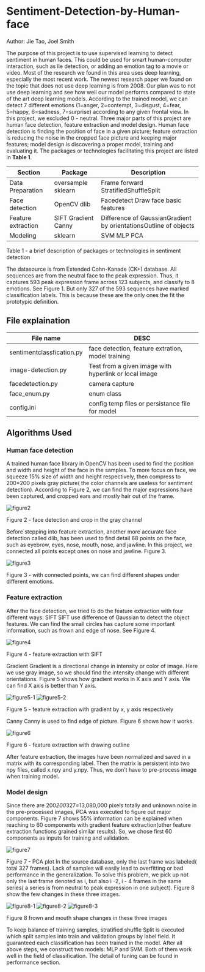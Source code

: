 # Sentiment-Detection-by-Human-face
Author: Jie Tao, Joel Smith

The purpose of this project is to use supervised learning to detect sentiment in human faces. This could be used for smart human-computer interaction, such as lie detection, or adding an emotion tag to a movie or video. Most of the research we found in this area uses deep learning, especially the most recent work. The newest research paper we found on the topic that does not use deep learning is from 2008. Our plan was to not use deep learning and see how well our model performs compared to state of the art deep learning models. 
According to the trained model, we can detect 7 different emotions (1=anger, 2=contempt, 3=disgust, 4=fear, 5=happy, 6=sadness, 7=surprise) according to any given frontal view. In this project, we excluded 0 - neutral. 
Three major parts of this project are human face detection, feature extraction and model design. Human face detection is finding the position of face in a given picture; feature extraction is reducing the noise in the cropped face picture and keeping major features; model design is discovering a proper model, training and evaluating it. The packages or technologies facilitating this project are listed in **Table 1**.

| **Section** | **Package** | **Description** |
| --- | --- | --- |
| Data Preparation | oversample sklearn | Frame forward StratifiedShuffleSplit |
| Face detection | OpenCV dlib | Facedetect Draw face basic features |
| Feature extraction | SIFT Gradient Canny | Difference of GaussianGradient by orientationsOutline of objects |
| Modeling | sklearn | SVM MLP PCA |
Table 1 - a brief description of packages or technologies in sentiment detection

The datasource is from Extended Cohn-Kanade (CK+) database. All sequences are from the neutral face to the peak expression. Thus, it captures 593 peak expression frame across 123 subjects, and classify to 8 emotions. See Figure 1. But only 327 of the 593 sequences have marked classification labels. This is because these are the only ones the fit the prototypic definition.
## File explaination
| **File name**| **DESC** |
| --- | --- |
| sentimentclassfication.py | face detection, feature extration, model training |
| image-detection.py | Test from a given image with hyperlink or local image |
| facedetection.py | camera capture |
| face_enum.py | enum class |
| config.ini | config temp files or persistance file for model |

## Algorithms Used
### Human face detection
A trained human face library in OpenCV has been used to find the position and width and height of the face in the samples. To more focus on face, we squeeze 15% size of width and height respectively, then compress to 200*200 pixels gray picture( the color channels are useless for sentiment detection). According to Figure 2, we can find the major expressions have been captured, and cropped ears and mostly hair out of the frame. 

![figure2](image/figure2.png)

Figure 2 - face detection and crop in the gray channel
    
Before stepping into feature extraction, another more accurate face detection called dlib, has been used to find detail 68 points on the face, such as eyebrow, eyes, nose, mouth, nose, and jawline. In this project, we connected all points except ones on nose and jawline. Figure 3. 

![figure3](image/figure3.png)

Figure 3 - with connected points, we can find different shapes under different emotions.

### Feature extraction
After the face detection, we tried to do the feature extraction with four different ways:
SIFT
SIFT use difference of Gaussian to detect the object features. We can find the small circles has capture some important information, such as frown and edge of nose. See Figure 4.

![figure4](image/figure4.png)

Figure 4 - feature extraction with SIFT

Gradient
Gradient is a directional change in intensity or color of image. Here we use gray image,    so we should find the intensity change with different orientations. Figure 5 shows how gradient works in X axis and Y axis. We can find X axis is better than Y axis.

![figure5-1](image/figure5-1.png)
![figure5-2](image/figure5-2.png)

Figure 5 - feature extraction with gradient by x, y axis respectively

Canny
Canny is used to find edge of picture. Figure 6 shows how it works.

![figure6](image/figure6.png)

Figure 6 - feature extraction with drawing outline
    
After feature extraction, the images have been normalized and saved in a matrix with its corresponding label. Then the matrix is persistent into two npy files, called x.npy and y.npy. Thus, we don’t have to pre-process image when training model. 

### Model design
Since there are 200*200*327=13,080,000 pixels totally and unknown noise in the pre-processed images, PCA was executed to figure out major components. Figure 7 shows 55% information can be explained when reaching to 60 components with gradient feature extraction(other feature extraction functions grained similar results). So, we chose first 60 components as inputs for training and validation.  

![figure7](image/figure7.png)

Figure 7 - PCA plot
In the source database, only the last frame was labeled( total 327 frames). Lack of samples will easily lead to overfitting or bad performance in the generalization. To solve this problem,  we pick up not only the last frame denoted as i, but also i -2, i - 4 frames in the same series( a series is from neutral to peak expression in one subject). Figure 8 show the few changes in these three images. 

![figure8-1](image/figure8-1.png)
![figure8-2](image/figure8-2.png)
![figure8-3](image/figure8-3.png)

Figure 8 frown and mouth shape changes in these three images

To keep balance of training samples,     stratified shuffle Split is executed which split samples into train and validation groups by label field. It guaranteed each classification has been trained in the model.
After all above steps, we construct two models: MLP and SVM. Both of them work well in the field of classification. The detail of tuning can be found in performance section.



